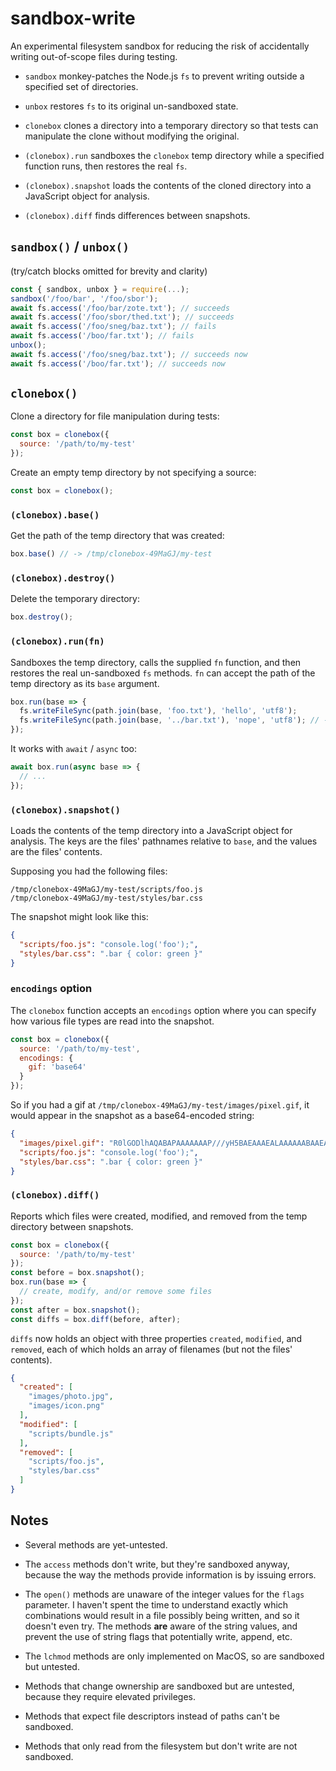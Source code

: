 # sandbox-write

An experimental filesystem sandbox for reducing the risk of accidentally writing out-of-scope files during testing.

* `sandbox` monkey-patches the Node.js `fs` to prevent writing outside a specified set of directories.

* `unbox` restores `fs` to its original un-sandboxed state.

* `clonebox` clones a directory into a temporary directory so that tests can manipulate the clone without modifying the original.

* `(clonebox).run` sandboxes the `clonebox` temp directory while a specified function runs, then restores the real `fs`.

* `(clonebox).snapshot` loads the contents of the cloned directory into a JavaScript object for analysis.

* `(clonebox).diff` finds differences between snapshots.


## `sandbox()` / `unbox()`

(try/catch blocks omitted for brevity and clarity)

```javascript
const { sandbox, unbox } = require(...);
sandbox('/foo/bar', '/foo/sbor');
await fs.access('/foo/bar/zote.txt'); // succeeds
await fs.access('/foo/sbor/thed.txt'); // succeeds
await fs.access('/foo/sneg/baz.txt'); // fails
await fs.access('/boo/far.txt'); // fails
unbox(); 
await fs.access('/foo/sneg/baz.txt'); // succeeds now
await fs.access('/boo/far.txt'); // succeeds now
```

## `clonebox()`

Clone a directory for file manipulation during tests:

```javascript
const box = clonebox({
  source: '/path/to/my-test'
});
```

Create an empty temp directory by not specifying a source:

```javascript
const box = clonebox();
```

### `(clonebox).base()`

Get the path of the temp directory that was created:

```javascript
box.base() // -> /tmp/clonebox-49MaGJ/my-test
```

### `(clonebox).destroy()`

Delete the temporary directory:

```javascript
box.destroy();
```

### `(clonebox).run(fn)`

Sandboxes the temp directory, calls the supplied `fn` function, and then restores the real un-sandboxed `fs` methods. `fn` can accept the path of the temp directory as its `base` argument.

```javascript
box.run(base => {
  fs.writeFileSync(path.join(base, 'foo.txt'), 'hello', 'utf8');
  fs.writeFileSync(path.join(base, '../bar.txt'), 'nope', 'utf8'); // -> error
});
```

It works with `await` / `async` too:

```javascript
await box.run(async base => {
  // ...
});
```

### `(clonebox).snapshot()`

Loads the contents of the temp directory into a JavaScript object for analysis. The keys are the files' pathnames relative to `base`, and the values are the files' contents.

Supposing you had the following files:

```
/tmp/clonebox-49MaGJ/my-test/scripts/foo.js
/tmp/clonebox-49MaGJ/my-test/styles/bar.css
```

The snapshot might look like this:

```json
{
  "scripts/foo.js": "console.log('foo');",
  "styles/bar.css": ".bar { color: green }"
}
```

### `encodings` option

The `clonebox` function accepts an `encodings` option where you can specify how various file types are read into the snapshot.

```javascript
const box = clonebox({
  source: '/path/to/my-test',
  encodings: {
    gif: 'base64'
  }
});
```

So if you had a gif at `/tmp/clonebox-49MaGJ/my-test/images/pixel.gif`, it would appear in the snapshot as a base64-encoded string:

```json
{
  "images/pixel.gif": "R0lGODlhAQABAPAAAAAAAP///yH5BAEAAAEALAAAAAABAAEAAAICTAEAOw==",
  "scripts/foo.js": "console.log('foo');",
  "styles/bar.css": ".bar { color: green }"
}
```

### `(clonebox).diff()`

Reports which files were created, modified, and removed from the temp directory between snapshots.

```javascript
const box = clonebox({
  source: '/path/to/my-test'
});
const before = box.snapshot();
box.run(base => {
  // create, modify, and/or remove some files
});
const after = box.snapshot();
const diffs = box.diff(before, after);
```

`diffs` now holds an object with three properties `created`, `modified`, and `removed`, each of which holds an array of filenames (but not the files' contents).

```json
{
  "created": [
    "images/photo.jpg",
    "images/icon.png"
  ],
  "modified": [
    "scripts/bundle.js"
  ],
  "removed": [
    "scripts/foo.js",
    "styles/bar.css"
  ]
}
```

## Notes

* Several methods are yet-untested.

* The `access` methods don't write, but they're sandboxed anyway, because the way the
methods provide information is by issuing errors.

* The `open()` methods are unaware of the integer values for the `flags` parameter. I haven't spent the time to understand exactly which combinations would result in a file possibly being written, and so it doesn't even try. The methods **are** aware of the string values, and prevent the use of string flags that potentially write, append, etc.

* The `lchmod` methods are only implemented on MacOS, so are sandboxed but untested.

* Methods that change ownership are sandboxed but are untested, because they
require elevated privileges.

* Methods that expect file descriptors instead of paths can't be sandboxed.

* Methods that only read from the filesystem but don't write are not sandboxed.
